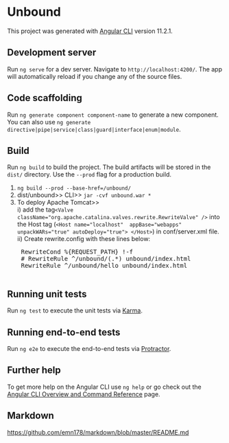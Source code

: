 # Unbound
This project was generated with [Angular CLI](https://github.com/angular/angular-cli) version 11.2.1.

## Development server
Run `ng serve` for a dev server. Navigate to `http://localhost:4200/`. The app will automatically reload if you change any of the source files.

## Code scaffolding
Run `ng generate component component-name` to generate a new component. You can also use `ng generate directive|pipe|service|class|guard|interface|enum|module`.

## Build
Run `ng build` to build the project. The build artifacts will be stored in the `dist/` directory. Use the `--prod` flag for a production build.

1. `ng build --prod --base-href=/unbound/`
2. dist/unbound>> CLI>> `jar -cvf unbound.war *`
3. To deploy Apache Tomcat>>  
	i) add the tag`<Valve className="org.apache.catalina.valves.rewrite.RewriteValve" />` into the Host tag (`<Host name="localhost"  appBase="webapps"  unpackWARs="true" autoDeploy="true"> </Host>`) in conf/server.xml file.  
	ii) Create rewrite.config with these lines below:
	<pre>
	RewriteCond %{REQUEST_PATH} !-f
	# RewriteRule ^/unbound/(.*) unbound/index.html
	RewriteRule ^/unbound/hello unbound/index.html
	</pre>

## Running unit tests
Run `ng test` to execute the unit tests via [Karma](https://karma-runner.github.io).

## Running end-to-end tests
Run `ng e2e` to execute the end-to-end tests via [Protractor](http://www.protractortest.org/).

## Further help
To get more help on the Angular CLI use `ng help` or go check out the [Angular CLI Overview and Command Reference](https://angular.io/cli) page.

## Markdown
https://github.com/emn178/markdown/blob/master/README.md
